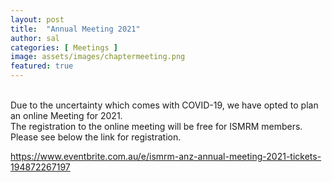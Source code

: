 ```yaml
---
layout: post
title:  "Annual Meeting 2021"
author: sal
categories: [ Meetings ]
image: assets/images/chaptermeeting.png
featured: true
---
```



<br>
Due to the uncertainty which comes with COVID-19, we have opted to plan an online Meeting for 2021. 
<br>
The registration to the online meeting will be free for ISMRM members. Please see below the link for registration. 

https://www.eventbrite.com.au/e/ismrm-anz-annual-meeting-2021-tickets-194872267197


</p>



